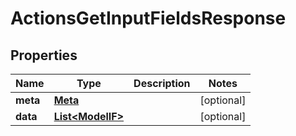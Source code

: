 

# ActionsGetInputFieldsResponse


## Properties

| Name | Type | Description | Notes |
|------------ | ------------- | ------------- | -------------|
|**meta** | [**Meta**](Meta.md) |  |  [optional] |
|**data** | [**List&lt;ModelIF&gt;**](ModelIF.md) |  |  [optional] |



